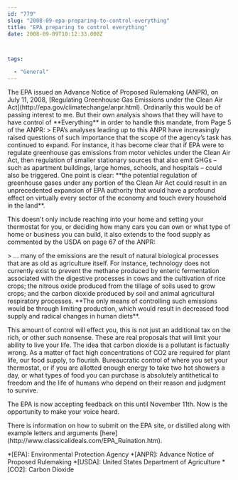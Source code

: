```yaml
---
id: "779"
slug: "2008-09-epa-preparing-to-control-everything"
title: "EPA preparing to control everything"
date: 2008-09-09T10:12:33.000Z



tags:

  - "General"
---
```

<div class="sqs-html-content">
  <p>The EPA issued an Advance Notice of Proposed Rulemaking (ANPR), on July 11, 2008, [Regulating Greenhouse Gas Emissions under the Clean Air Act](http://epa.gov/climatechange/anpr.html).
Ordinarily this would be of passing interest to me.  But their own analysis shows that they will have to have control of **Everything** in order to handle this mandate, from Page 5 of the ANPR:
> EPA’s analyses leading up to this ANPR have increasingly raised questions of such importance that the scope of the agency’s task has continued to expand.  For instance, it has become clear that if EPA were to regulate greenhouse gas emissions from motor vehicles under the Clean Air Act, then regulation of smaller stationary sources that also emit GHGs – such as apartment buildings, large homes, schools, and hospitals – could also be triggered.  One point is clear:  **the potential regulation of greenhouse gases under any portion of the Clean Air Act could result in an unprecedented expansion of EPA authority that would have a profound effect on virtually every sector of the economy and touch every household in the land**. </p>
<p>This doesn't only include reaching into your home and setting your thermostat for you, or deciding how many cars you can own or what type of home or business you can build, it also extends to the food supply as commented by the USDA on page 67 of the ANPR:</p>
<p>> … many of the emissions are the result of natural biological processes that are as old as agriculture itself.  For instance, technology does not currently exist to prevent the methane produced by enteric fermentation associated with the digestive processes in cows and the cultivation of rice crops; the nitrous oxide produced from the tillage of soils used to grow crops; and the carbon dioxide produced 
by soil and animal agricultural respiratory processes.  **The only means of controlling such emissions would be through limiting production, which would result in decreased food supply and radical changes in human diets**.</p>
<p>This amount of control will effect you, this is not just an additional tax on the rich, or other such nonsense.  These are real proposals that will limit your ability to live your life.  The idea that carbon dioxide is a pollutant is factually wrong.  As a matter of fact high concentrations of CO2 are required for plant life, our food supply, to flourish.  Bureaucratic control of where you set your thermostat, or if you are allotted enough energy to take two hot showers a day, or what types of food you can purchase is absolutely antithetical to freedom and the life of humans who depend on their reason and judgment to survive.  </p>
<p>The EPA is now accepting feedback on this until November 11th.  Now is the opportunity to make your voice heard.</p>
<p>There is information on how to submit on the EPA site, or distilled along with example letters and arguments [here](http://www.classicalideals.com/EPA_Ruination.htm).</p>
<p>*[EPA]: Environmental Protection Agency
*[ANPR]: Advance Notice of Proposed Rulemaking
*[USDA]: United States Department of Agriculture
*[CO2]: Carbon Dioxide</p>
</div>
